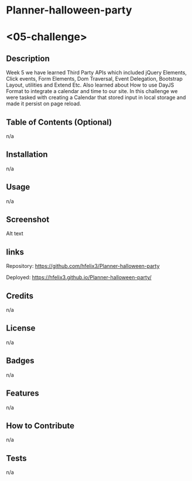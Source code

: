 # Planner-halloween-party

# <05-challenge>

## Description

Week 5 we have learned Third Party APIs which included jQuery Elements, Click events, Form Elements, Dom Traversal, Event Delegation, Bootstrap Layout, utilities and Extend Etc. Also learned about How to use DayJS Format to integrate a calendar and time to our site. In this challenge we were tasked with creating a Calendar that stored input in local storage and made it persist on page reload.

## Table of Contents (Optional)

n/a

## Installation

n/a

## Usage

n/a

## Screenshot

Alt text

## links

Repository: 
https://github.com/hfelix3/Planner-halloween-party

Deployed: 
https://hfelix3.github.io/Planner-halloween-party/

## Credits

n/a

## License

n/a

## Badges

n/a

## Features

n/a

## How to Contribute

n/a

## Tests

n/a